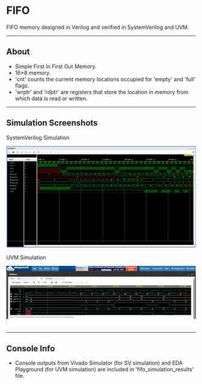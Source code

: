 # FIFO
FIFO memory designed in Verilog and verified in SystemVerilog and UVM.

---
## About
- Simple First In First Out Memory.
- 16*8 memory.
- 'cnt' counts the current memory locations occupied for 'empty' and 'full' flags.
- 'wrptr' and 'rdptr' are registers that store the location in memory from which data is read or written.

---
## Simulation Screenshots
SystemVerilog Simulation
<div align="center"> <img src="/fifo_simulation_results/sv_tb_results/sv_vivado_waveforms.png"> </div>

UVM Simulation
<div align="center"> <img src="/fifo_simulation_results/uvm_tb_results/uvm_eda_waveforms.png"> </div> 

---
## Console Info
- Console outputs from Vivado Simulator (for SV simulation) and EDA Playground (for UVM simulation)
are included in 'fifo_simulation_results' file.

